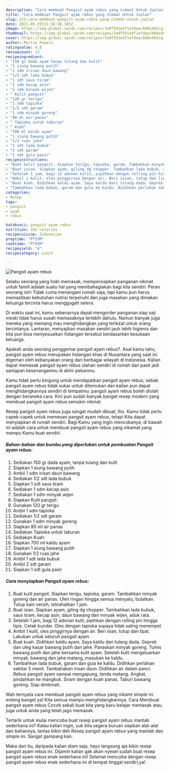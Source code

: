 ```yaml
---
description: "Cara membuat Pangsit ayam rebus yang nikmat Untuk Jualan"
title: "Cara membuat Pangsit ayam rebus yang nikmat Untuk Jualan"
slug: 515-cara-membuat-pangsit-ayam-rebus-yang-nikmat-untuk-jualan
date: 2021-05-25T21:58:38.385Z
image: https://img-global.cpcdn.com/recipes/3a9f591e4f1efdea/680x482cq70/pangsit-ayam-rebus-foto-resep-utama.jpg
thumbnail: https://img-global.cpcdn.com/recipes/3a9f591e4f1efdea/680x482cq70/pangsit-ayam-rebus-foto-resep-utama.jpg
cover: https://img-global.cpcdn.com/recipes/3a9f591e4f1efdea/680x482cq70/pangsit-ayam-rebus-foto-resep-utama.jpg
author: Myrtie Powers
ratingvalue: 4.8
reviewcount: 13
recipeingredient:
- "150 gr dada ayam tanpa tulang dan kulit"
- "1 siung bawang putih"
- "1 sdm irisan daun bawang"
- "1/2 sdt lada bubuk"
- "1 sdt saus tiram"
- "1 sdm kecap asin"
- "1 sdm minyak wijen"
- " Kulit pangsit"
- "120 gr terigu"
- "1 sdm tapioka"
- "1/2 sdt garam"
- "1 sdm minyak goreng"
- "80 ml air panas"
- " Tapioka untuk taburan"
- " Kuah"
- "700 ml kaldu ayam"
- "1 siung bawang putih"
- "1/2 ruas jahe"
- "1 sdt lada bubuk"
- "2 sdt garam"
- "1 sdt gula pasir"
recipeinstructions:
- "Buat kulit pangsit. Siapkan terigu, tapioka, garam. Tambahkan minyak goreng dan air panas. Ulen ringan hingga semua menyatu, bulatkan. Tutup kain versih, istirahatkan 1 jam."
- "Buat isian. Siapkan ayam, giling dg chopper. Tambahkan lada bubuk, saus tiram, kecap asin, daun bawang dan minyak wijen, aduk rata."
- "Setelah 1 jam, bagi 12 adonan kulit, pipihkan dengan rolling pin hingga tipis. Cetak bundar. Oles dengan tapioka supaya tidak saling menempel."
- "Ambil 1 kulit, oles pinggirnya dengan air. Beri isian, tutup dan lipat. Lakukan untuk seluruh pangsit ayam."
- "Buat kuah. Didihkan kaldu ayam. Saya kaldu dari tulang dada. Geprek dan uleg kasar bawang putih dan jahe. Panaskan minyak goreng. Tumis bawang putih dan jahe bersama kulit ayam. Setelah kulit mengeluarkan minyak, bawang dan jahe matang, masukan ke kaldu."
- "Tambahkan lada bubuk, garam dan gula ke kaldu. Didihkan perlahan sekitar 5 menit. Tambahakan irisan daun. Didihkan air dalam panci. Rebus pangsit ayam sampai mengapung, tanda matang. Angkat, pindahkan ke mangkuk. Siram dengan kuah panas. Taburi bawang goreng. Siap dinikmati."
categories:
- Resep
tags:
- pangsit
- ayam
- rebus

katakunci: pangsit ayam rebus 
nutrition: 102 calories
recipecuisine: Indonesian
preptime: "PT33M"
cooktime: "PT45M"
recipeyield: "4"
recipecategory: Lunch

---
```



![Pangsit ayam rebus](https://img-global.cpcdn.com/recipes/3a9f591e4f1efdea/680x482cq70/pangsit-ayam-rebus-foto-resep-utama.jpg)

Selaku seorang yang hobi memasak, mempersiapkan panganan nikmat untuk famili adalah suatu hal yang membahagiakan bagi kita sendiri. Peran seorang istri Tidak cuma menangani rumah saja, tapi kamu pun harus memastikan kebutuhan nutrisi terpenuhi dan juga masakan yang dimakan keluarga tercinta harus menggugah selera.

Di waktu  saat ini, kamu sebenarnya dapat mengorder panganan siap saji meski tidak harus susah memasaknya terlebih dahulu. Namun banyak juga mereka yang memang mau menghidangkan yang terlezat untuk orang tercintanya. Lantaran, menyajikan masakan sendiri jauh lebih higienis dan kita pun bisa menyesuaikan hidangan tersebut berdasarkan kesukaan keluarga. 



Apakah anda seorang penggemar pangsit ayam rebus?. Asal kamu tahu, pangsit ayam rebus merupakan hidangan khas di Nusantara yang saat ini digemari oleh kebanyakan orang dari berbagai wilayah di Indonesia. Kalian dapat memasak pangsit ayam rebus olahan sendiri di rumah dan pasti jadi santapan kesenanganmu di akhir pekanmu.

Kamu tidak perlu bingung untuk mendapatkan pangsit ayam rebus, sebab pangsit ayam rebus tidak sukar untuk ditemukan dan kalian pun dapat menghidangkannya sendiri di tempatmu. pangsit ayam rebus boleh diolah dengan beraneka cara. Kini pun sudah banyak banget resep modern yang membuat pangsit ayam rebus semakin nikmat.

Resep pangsit ayam rebus juga sangat mudah dibuat, lho. Kamu tidak perlu capek-capek untuk memesan pangsit ayam rebus, tetapi Kita dapat menyiapkan di rumah sendiri. Bagi Kamu yang ingin mencobanya, di bawah ini adalah cara untuk membuat pangsit ayam rebus yang nikamat yang mampu Kamu buat sendiri.

<!--inarticleads1-->

##### Bahan-bahan dan bumbu yang diperlukan untuk pembuatan Pangsit ayam rebus:

1. Sediakan 150 gr dada ayam, tanpa tulang dan kulit
1. Siapkan 1 siung bawang putih
1. Ambil 1 sdm irisan daun bawang
1. Sediakan 1/2 sdt lada bubuk
1. Siapkan 1 sdt saus tiram
1. Sediakan 1 sdm kecap asin
1. Sediakan 1 sdm minyak wijen
1. Siapkan  Kulit pangsit:
1. Gunakan 120 gr terigu
1. Ambil 1 sdm tapioka
1. Sediakan 1/2 sdt garam
1. Gunakan 1 sdm minyak goreng
1. Siapkan 80 ml air panas
1. Sediakan  Tapioka untuk taburan
1. Sediakan  Kuah:
1. Siapkan 700 ml kaldu ayam
1. Siapkan 1 siung bawang putih
1. Gunakan 1/2 ruas jahe
1. Ambil 1 sdt lada bubuk
1. Ambil 2 sdt garam
1. Siapkan 1 sdt gula pasir




<!--inarticleads2-->

##### Cara menyiapkan Pangsit ayam rebus:

1. Buat kulit pangsit. Siapkan terigu, tapioka, garam. Tambahkan minyak goreng dan air panas. Ulen ringan hingga semua menyatu, bulatkan. Tutup kain versih, istirahatkan 1 jam.
1. Buat isian. Siapkan ayam, giling dg chopper. Tambahkan lada bubuk, saus tiram, kecap asin, daun bawang dan minyak wijen, aduk rata.
1. Setelah 1 jam, bagi 12 adonan kulit, pipihkan dengan rolling pin hingga tipis. Cetak bundar. Oles dengan tapioka supaya tidak saling menempel.
1. Ambil 1 kulit, oles pinggirnya dengan air. Beri isian, tutup dan lipat. Lakukan untuk seluruh pangsit ayam.
1. Buat kuah. Didihkan kaldu ayam. Saya kaldu dari tulang dada. Geprek dan uleg kasar bawang putih dan jahe. Panaskan minyak goreng. Tumis bawang putih dan jahe bersama kulit ayam. Setelah kulit mengeluarkan minyak, bawang dan jahe matang, masukan ke kaldu.
1. Tambahkan lada bubuk, garam dan gula ke kaldu. Didihkan perlahan sekitar 5 menit. Tambahakan irisan daun. Didihkan air dalam panci. Rebus pangsit ayam sampai mengapung, tanda matang. Angkat, pindahkan ke mangkuk. Siram dengan kuah panas. Taburi bawang goreng. Siap dinikmati.




Wah ternyata cara membuat pangsit ayam rebus yang nikamt simple ini enteng banget ya! Kita semua mampu menghidangkannya. Cara Membuat pangsit ayam rebus Cocok sekali buat kita yang baru belajar memasak atau juga untuk anda yang telah jago memasak.

Tertarik untuk mulai mencoba buat resep pangsit ayam rebus mantab sederhana ini? Kalau kalian ingin, yuk kita segera buruan siapkan alat-alat dan bahannya, lantas bikin deh Resep pangsit ayam rebus yang mantab dan simple ini. Sangat gampang kan. 

Maka dari itu, daripada kalian diam saja, hayo langsung aja bikin resep pangsit ayam rebus ini. Dijamin kalian gak akan nyesel sudah buat resep pangsit ayam rebus enak sederhana ini! Selamat mencoba dengan resep pangsit ayam rebus enak sederhana ini di tempat tinggal sendiri,ya!.

